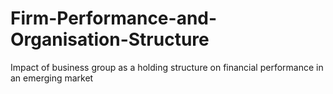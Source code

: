 # Firm-Performance-and-Organisation-Structure
Impact of business group as a holding structure on financial performance in an emerging market
